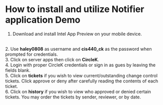 How to install and utilize Notifier application Demo
======================================================================
1. Download and install Intel App Preview on your mobile device.
</br>
2. Use <b>haley0808</b> as username and <b>cis440_ck</b> as the password when prompted for credentials.
</br>
3. Click on server apps then click on <b>CircleK</b>.
</br>
4. Login with proper CircleK credentials or sign in as gues by leaving the fields blank.
</br>
5. Click on <b>tickets</b> if you wish to view current/outstanding change control tickets. Click approve or deny after carefully reading the contents of each ticket. 
</br>
6. Click on <b>history</b> if you wish to view who approved or denied certain tickets. You may order the tickets by sender, reviewer, or by date.   


